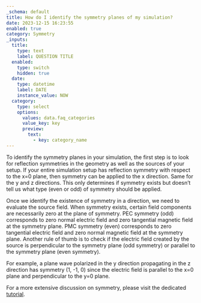 ```yaml
---
_schema: default
title: How do I identify the symmetry planes of my simulation?
date: 2023-12-15 16:23:55
enabled: true
category: Symmetry
_inputs:
  title:
    type: text
    label: QUESTION TITLE
  enabled:
    type: switch
    hidden: true
  date:
    type: datetime
    label: DATE
    instance_value: NOW
  category:
    type: select
    options:
      values: data.faq_categories
      value_key: key
      preview:
        text:
          - key: category_name
---
```

To identify the symmetry planes in your simulation, the first step is to look for reflection symmetries in the geometry as well as the sources of your setup. If your entire simulation setup has reflection symmetry with respect to the x=0 plane, then symmetry can be applied to the x direction. Same for the y and z directions. This only determines if symmetry exists but doesn’t tell us what type (even or odd) of symmetry should be applied.

Once we identify the existence of symmetry in a direction, we need to evaluate the source field. When symmetry exists, certain field components are necessarily zero at the plane of symmetry. PEC symmetry (odd) corresponds to zero normal electric field and zero tangential magnetic field at the symmetry plane. PMC symmetry (even) corresponds to zero tangential electric field and zero normal magnetic field at the symmetry plane. Another rule of thumb is to check if the electric field created by the source is perpendicular to the symmetry plane (odd symmetry) or parallel to the symmetry plane (even symmetry).

For example, a plane wave polarized in the y direction propagating in the z direction has symmetry (1, -1, 0) since the electric field is parallel to the x=0 plane and perpendicular to the y=0 plane.

For a more extensive discussion on symmetry, please visit the dedicated [tutorial](https://www.flexcompute.com/tidy3d/examples/notebooks/Symmetry/).